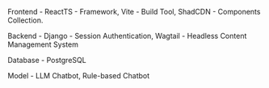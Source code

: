 Frontend - ReactTS - Framework, Vite - Build Tool, ShadCDN - Components Collection.
<br> 

Backend - Django - Session Authentication, Wagtail - Headless Content Management System
<br> 

Database - PostgreSQL
<br>

Model - LLM Chatbot, Rule-based Chatbot
